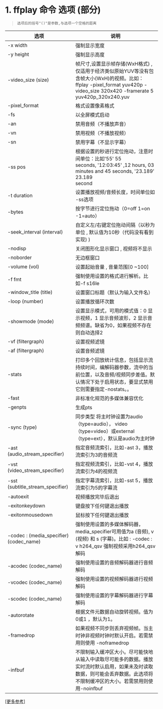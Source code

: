 # 1. ffplay 命令 选项 (部分)

> ```tex
> 选项后的括号"()"是参数,与选项一个空格的距离
> ```

| 选项                                    | 说明                                                         |
| --------------------------------------- | ------------------------------------------------------------ |
| -x width                                | 强制显示宽度                                                 |
| -y height                               | 强制显示高度                                                 |
| -video_size (size)                      | 帧尺寸,设置显示帧存储(WxH格式) , 仅适用于经济类似原始YUV等没有包含帧大小(WxH)的视频。比如：ffplay -pixel_format yuv420p -video_size 320x420 -framerate 5 yuv420p_320x240.yuv |
| -pixel_format                           | 格式设置像素格式                                             |
| -fs                                     | 以全屏模式启动                                               |
| -an                                     | 禁用音频（不播放声音）                                       |
| -vn                                     | 禁用视频（不播放视频）                                       |
| -sn                                     | 禁用字幕（不显示字幕）                                       |
| -ss pos                                 | 根据设置的秒进行定位拖动，注意时间单位：比如'55' 55<br/>seconds, '12:03:45' ,12 hours, 03 minutes and 45 seconds, '23.189' 23.189<br/>second |
| -t duration                             | 设置播放视频/音频长度，时间单位如 -ss选项                    |
| -bytes                                  | 按字节进行定位拖动（0=off 1=on -1=auto）                     |
| -seek_interval (interval)               | 自定义左/右键定位拖动间隔（以秒为单位 , 默认值为10秒（代码没有看到实现) ) |
| -nodisp                                 | 关闭图形化显示窗口 , 视频将不显示                            |
| -noborder                               | 无边框窗口                                                   |
| -volume (vol)                           | 设置起始音量 , 音量范围[0 ~100]                              |
| -f fmt                                  | 强制使用设置的格式进行解析。比如-f s16le                     |
| -window_title (title)                   | 设置窗口标题（默认为输入文件名）                             |
| -loop (number)                          | 设置播放循环次数                                             |
| -showmode (mode)                        | 设置显示模式，可用的模式值：0 显示视频，1 显示音频波形，2 显示音频频谱。缺省为0，如果视频不存在则自动选择2 |
| -vf (filtergraph)                       | 设置视频滤镜                                                 |
| -af (filtergraph)                       | 设置音频滤镜                                                 |
| -stats                                  | 打印多个回放统计信息，包括显示流持续时间，编解码器参数，流中的当前位置，以及音频/视频同步差值。默认情况下处于启用状态，要显式禁用它则需要指定-nostats。。 |
| -fast                                   | 非标准化规范的多媒体兼容优化                                 |
| -genpts                                 | 生成pts                                                      |
| -sync (type)                            | 同步类型 将主时钟设置为audio（type=audio）， video（type=video）或external（type=ext），默认是audio为主时钟 |
| -ast (audio_stream_specifier)           | 指定音频流索引，比如-ast 3，播放流索引为3的音频流            |
| -vst  (video_stream_specifier)          | 指定视频流索引，比如-vst 4，播放流索引为4的视频流            |
| -sst (subtitle_stream_specifier)        | 指定字幕流索引，比如-sst 5，播放流索引为5的字幕流            |
| -autoexit                               | 视频播放完毕后退出                                           |
| -exitonkeydown                          | 键盘按下任何键退出播放                                       |
| -exitonmousedown                        | 鼠标按下任何键退出播放                                       |
| -codec : (media_specifier) (codec_name) | 强制使用设置的多媒体解码器，media_specifier可用值为a (音频), v (视频) 和 s (字幕)。比如 : -codec : v h264_qsv 强制视频采用h264_qsv解码 |
| -acodec (codec_name)                    | 强制使用设置的音频解码器进行音频解码                         |
| -vcodec (codec_name)                    | 强制使用设置的视频解码器进行视频解码                         |
| -scodec (codec_name)                    | 强制使用设置的字幕解码器进行字幕解码                         |
| -autorotate                             | 根据文件元数据自动旋转视频。值为0或1 ，默认为1。             |
| -framedrop                              | 如果视频不同步则丢弃视频帧。当主时钟非视频时钟时默认开启。若需禁用则使用 -noframedrop |
| -infbuf                                 | 不限制输入缓冲区大小。尽可能快地从输入中读取尽可能多的数据。播放实时流时默认启用，如果未及时读取数据，则可能会丢弃数据。此选项将不限制缓冲区的大小。若需禁用则使用-noinfbuf |

[[更多参考]](http://www.ffmpeg.org/ffplay.html)

